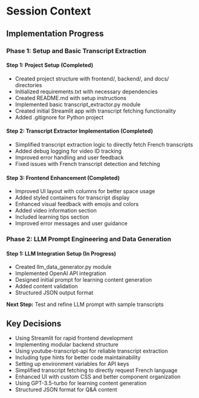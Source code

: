 # Session Context

## Implementation Progress

### Phase 1: Setup and Basic Transcript Extraction

#### Step 1: Project Setup (Completed)
- Created project structure with frontend/, backend/, and docs/ directories
- Initialized requirements.txt with necessary dependencies
- Created README.md with setup instructions
- Implemented basic transcript_extractor.py module
- Created initial Streamlit app with transcript fetching functionality
- Added .gitignore for Python project

#### Step 2: Transcript Extractor Implementation (Completed)
- Simplified transcript extraction logic to directly fetch French transcripts
- Added debug logging for video ID tracking
- Improved error handling and user feedback
- Fixed issues with French transcript detection and fetching

#### Step 3: Frontend Enhancement (Completed)
- Improved UI layout with columns for better space usage
- Added styled containers for transcript display
- Enhanced visual feedback with emojis and colors
- Added video information section
- Included learning tips section
- Improved error messages and user guidance

### Phase 2: LLM Prompt Engineering and Data Generation

#### Step 1: LLM Integration Setup (In Progress)
- Created llm_data_generator.py module
- Implemented OpenAI API integration
- Designed initial prompt for learning content generation
- Added content validation
- Structured JSON output format

**Next Step:** Test and refine LLM prompt with sample transcripts

## Key Decisions
- Using Streamlit for rapid frontend development
- Implementing modular backend structure
- Using youtube-transcript-api for reliable transcript extraction
- Including type hints for better code maintainability
- Setting up environment variables for API keys
- Simplified transcript fetching to directly request French language
- Enhanced UI with custom CSS and better component organization
- Using GPT-3.5-turbo for learning content generation
- Structured JSON format for Q&A content 